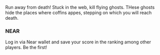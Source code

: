 Run away from death!
Stuck in the web, kill flying ghosts. THese ghosts hide the places where coffins appes, stepping on which you will reach death.

### NEAR
Log in via Near wallet and save your score in the ranking among other players. Be the first!